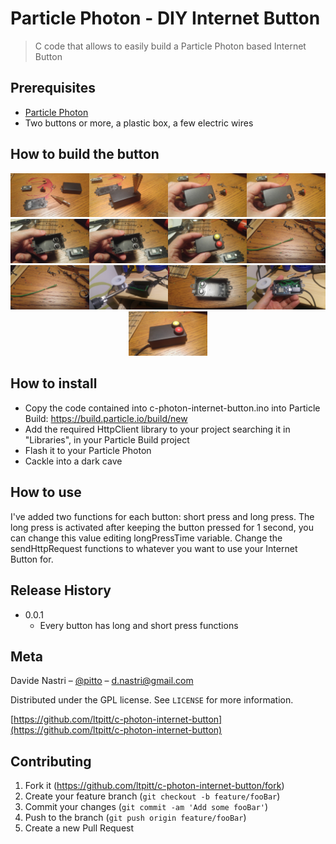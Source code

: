# Particle Photon - DIY Internet Button
> C code that allows to easily build a Particle Photon based Internet Button

## Prerequisites

- [Particle Photon](https://store.particle.io)
- Two buttons or more, a plastic box, a few electric wires

## How to build the button
<p align="center">
<img src="/images/c_particle_photon_internet_button-parts.jpg" width="25%"><img src="/images/c_particle_photon_internet_button-drilling_button_hole.jpg" width="25%"><img src="/images/c_particle_photon_internet_button-done_drilling.jpg" width="25%"><img src="/images/c_particle_photon_internet_button-done_drilling.jpg" width="25%"><img src="/images/c_particle_photon_internet_button-buttons_in.jpg" width="25%"><img src="/images/c_particle_photon_internet_button-buttons_in.jpg" width="25%"><img src="/images/c_particle_photon_internet_button-buttons_check_alignment.jpg" width="25%"><img src="/images/c_particle_photon_internet_button-preparing_wire.jpg" width="25%"><img src="/images/c_particle_photon_internet_button-preparing_wire.jpg" width="25%"><img src="/images/c_particle_photon_internet_button-tinning.jpg" width="25%"><img src="/images/c_particle_photon_internet_button-soldered.jpg" width="25%"><img src="/images/c_particle_photon_internet_button-fitted.jpg" width="25%"><img src="/images/c_particle_photon_internet_button-button_complete.jpg" width="25%">
</p>

## How to install
* Copy the code contained into c-photon-internet-button.ino into Particle Build: https://build.particle.io/build/new
* Add the required HttpClient library to your project searching it in "Libraries", in your Particle Build project
* Flash it to your Particle Photon
* Cackle into a dark cave

## How to use
I've added two functions for each button: short press and long press.
The long press is activated after keeping the button pressed for 1 second, you can change this value editing longPressTime variable.  Change the sendHttpRequest functions to whatever you want to use your Internet Button for.

## Release History

* 0.0.1
    * Every button has long and short press functions

## Meta

Davide Nastri – [@pitto](https://twitter.com/pitto) – d.nastri@gmail.com

Distributed under the GPL license. See ``LICENSE`` for more information.

[https://github.com/ltpitt/c-photon-internet-button](https://github.com/ltpitt/c-photon-internet-button)

## Contributing

1. Fork it (<https://github.com/ltpitt/c-photon-internet-button/fork>)
2. Create your feature branch (`git checkout -b feature/fooBar`)
3. Commit your changes (`git commit -am 'Add some fooBar'`)
4. Push to the branch (`git push origin feature/fooBar`)
5. Create a new Pull Request

